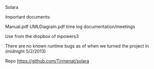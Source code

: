 Solara

Important documents:

Manual.pdf
UMLDiagram.pdf
time log
documentation/meetings

Use from the dropbox of mpowers3

There are no known runtime bugs as of when we turned the project in (midnight 5/2/2013)

Repo
https://github.com/Tirmenat/solara